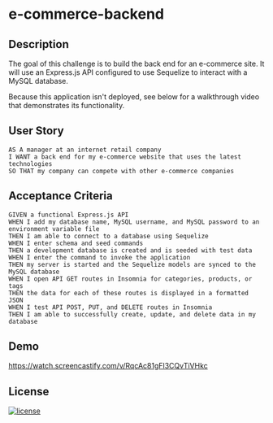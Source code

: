 # e-commerce-backend


## Description
The goal of this challenge is to build the back end for an e-commerce site. It will use an Express.js API configured to use Sequelize to interact with a MySQL database.

Because this application isn't deployed, see below for a walkthrough video that demonstrates its functionality.

## User Story
```
AS A manager at an internet retail company
I WANT a back end for my e-commerce website that uses the latest technologies
SO THAT my company can compete with other e-commerce companies
```

## Acceptance Criteria
```
GIVEN a functional Express.js API
WHEN I add my database name, MySQL username, and MySQL password to an environment variable file
THEN I am able to connect to a database using Sequelize
WHEN I enter schema and seed commands
THEN a development database is created and is seeded with test data
WHEN I enter the command to invoke the application
THEN my server is started and the Sequelize models are synced to the MySQL database
WHEN I open API GET routes in Insomnia for categories, products, or tags
THEN the data for each of these routes is displayed in a formatted JSON
WHEN I test API POST, PUT, and DELETE routes in Insomnia
THEN I am able to successfully create, update, and delete data in my database
```

## Demo
https://watch.screencastify.com/v/RqcAc81gFl3CQvTiVHkc

## License
 [![license](https://img.shields.io/badge/License-MIT-blue.svg)](https://opensource.org/licenses/MIT)

